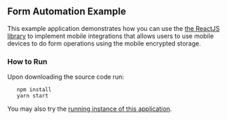 ## Form Automation Example
This example application demonstrates how you can use the [the ReactJS library](https://github.com/global-input/global-input-react) to implement mobile integrations that allows users to use mobile devices to do form operations using the mobile encrypted storage.

### How to Run
Upon downloading the source code run:
```
   npm install
   yarn start
```
You may also try the [running instance of this application](https://globalinput.co.uk/global-input-app/send-message). 
